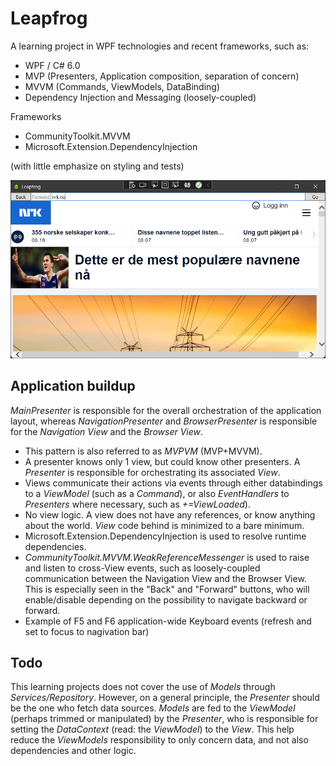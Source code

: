 # Leapfrog

A learning project in WPF technologies and recent frameworks, such as:

- WPF / C# 6.0
- MVP (Presenters, Application composition, separation of concern)
- MVVM (Commands, ViewModels, DataBinding)
- Dependency Injection and Messaging (loosely-coupled)

Frameworks
- CommunityToolkit.MVVM
- Microsoft.Extension.DependencyInjection

(with little emphasize on styling and tests)

![GitHub Logo](/leapfrog.png)

## Application buildup

*MainPresenter* is responsible for the overall orchestration of the application layout, whereas *NavigationPresenter* and *BrowserPresenter* is responsible for the *Navigation View* and the *Browser View*.

- This pattern is also referred to as *MVPVM* (MVP+MVVM).
- A presenter knows only 1 view, but could know other presenters. A *Presenter* is responsible for orchestrating its associated *View*.
- Views communicate their actions via events through either databindings to a *ViewModel* (such as a *Command*), or also *EventHandlers* to *Presenters* where necessary, such as *+=ViewLoaded*).
- No view logic. A view does not have any references, or know anything about the world. *View* code behind is minimized to a bare minimum.
- Microsoft.Extension.DependencyInjection is used to resolve runtime dependencies.
- *CommunityToolkit.MVVM.WeakReferenceMessenger* is used to raise and listen to cross-View events, such as loosely-coupled communication between the Navigation View and the Browser View. This is especially seen in the "Back" and "Forward" buttons, who will enable/disable depending on the possibility to navigate backward or forward.
- Example of F5 and F6 application-wide Keyboard events (refresh and set to focus to nagivation bar)

## Todo
This learning projects does not cover the use of *Models* through *Services/Repository*. However, on a general principle, the *Presenter* should be the one who fetch data sources. *Models* are fed to the *ViewModel* (perhaps trimmed or manipulated) by the *Presenter*, who is responsible for setting the *DataContext* (read: the *ViewModel*) to the *View*. This help reduce the *ViewModels* responsibility to only concern data, and not also dependencies and other logic.
